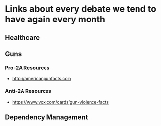 # Links about every debate we tend to have again every month

## Healthcare

## Guns

### Pro-2A Resources
- http://americangunfacts.com
  
### Anti-2A Resources
- https://www.vox.com/cards/gun-violence-facts

## Dependency Management
